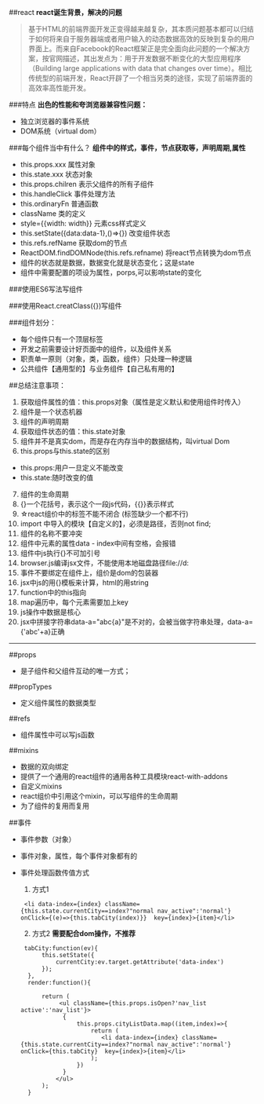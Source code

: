 ##react
**react诞生背景，解决的问题**
>基于HTML的前端界面开发正变得越来越复杂，其本质问题基本都可以归结于如何将来自于服务器端或者用户输入的动态数据高效的反映到复杂的用户界面上。而来自Facebook的React框架正是完全面向此问题的一个解决方案，按官网描述，其出发点为：用于开发数据不断变化的大型应用程序（Building large applications with data that changes over time）。相比传统型的前端开发，React开辟了一个相当另类的途径，实现了前端界面的高效率高性能开发。

###特点
**出色的性能和夸浏览器兼容性问题：**
- 独立浏览器的事件系统
- DOM系统（virtual dom）

###每个组件当中有什么？
**组件中的样式，事件，节点获取等，声明周期,属性**
- this.props.xxx            属性对象  
- this.state.xxx            状态对象
- this.props.chilren        表示父组件的所有子组件
- this.handleClick          事件处理方法
- this.ordinaryFn           普通函数
- className                 类的定义
- style={{width: width}}    元素css样式定义
- this.setState({data:data-1},()=>{})  改变组件状态
- this.refs.refName         获取dom的节点
- ReactDOM.findDOMNode(this.refs.refname)  将react节点转换为dom节点
- 组件的状态就是数据，数据变化就是状态变化；这是state
- 组件中需要配置的项设为属性，porps,可以影响state的变化

###使用ES6写法写组件

###使用React.creatClass({})写组件


###组件划分：
- 每个组件只有一个顶层标签 
- 开发之前需要设计好页面中的组件，以及组件关系
- 职责单一原则（对象，类，函数，组件）只处理一种逻辑
- 公共组件【通用型的】与业务组件【自己私有用的】
  

##总结注意事项：
1. 获取组件属性的值：this.props对象（属性是定义默认和使用组件时传入） 
2. 组件是一个状态机器 
3. 组件的声明周期 
4. 获取组件状态的值：this.state对象 
5. 组件并不是真实dom，而是存在内存当中的数据结构，叫virtual Dom 
6. this.props与this.state的区别 
  - this.props:用户一旦定义不能改变 
  - this.state:随时改变的值 
7. 组件的生命周期 
8. {}一个花括号，表示这个一段js代码，{{}}表示样式  
9. ☆react组价中的标签不能不闭合 (标签缺少一个都不行)
10. import 中导入的模块【自定义的】，必须是路径，否则not find; 
11. 组件的名称不要冲突 
12. 组件中元素的属性data - index中间有空格，会报错 
13. 组件中js执行{}不可加引号
14. browser.js编译jsx文件，不能使用本地磁盘路径file://d:
15. 事件不要绑定在组件上，组价是dom的包装器
16. jsx中js的用{}模板来计算，html的用string
17. function中的this指向
18. map遍历中，每个元素需要加上key
19. js操作中数据是核心
20. jsx中拼接字符串data-a="abc{a}"是不对的，会被当做字符串处理，data-a={'abc'+a}正确


*****

##props
- 是子组件和父组件互动的唯一方式；

##propTypes
- 定义组件属性的数据类型

##refs
- 组件属性中可以写js函数

##mixins
- 数据的双向绑定
- 提供了一个通用的react组件的通用各种工具模块react-with-addons
- 自定义mixins
- react组价中引用这个mixin，可以写组件的生命周期
- 为了组件的复用而复用

##事件
- 事件参数（对象）
- 事件对象，属性，每个事件对象都有的
- 事件处理函数传值方式
  1. 方式1
  ```
   <li data-index={index} className={this.state.currentCity==index?"normal nav_active":'normal'} onClick={(e)=>{this.tabCity(index)}}  key={index}>{item}</li>
  ```

  2. 方式2
  **需要配合dom操作，不推荐**
  ```
   tabCity:function(ev){
        this.setState({
            currentCity:ev.target.getAttribute('data-index')
        });
    },
    render:function(){
      
        return (
             <ul className={this.props.isOpen?'nav_list active':'nav_list'}>
              {
                  this.props.cityListData.map((item,index)=>{
                      return (
                         <li data-index={index} className={this.state.currentCity==index?"normal nav_active":'normal'} onClick={this.tabCity}  key={index}>{item}</li>
                      );
                  })
              }       
            </ul>
        );
    }
  ```



